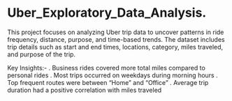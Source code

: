 # Uber_Exploratory_Data_Analysis.
This project focuses on analyzing Uber trip data to uncover patterns in ride frequency, distance, purpose, and time-based trends. The dataset includes trip details such as start and end times, locations, category, miles traveled, and purpose of the trip.

Key Insights:-
. Business rides covered more total miles compared to personal rides
. Most trips occurred on weekdays during morning hours
. Top frequent routes were between “Home” and “Office”
. Average trip duration had a positive correlation with miles traveled


